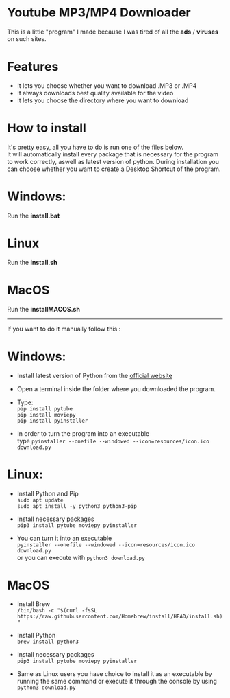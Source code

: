 
# Youtube MP3/MP4 Downloader

This is a little "program" I made because I was tired of all the **ads** / **viruses** on such sites.

# Features

- It lets you choose whether you want to download .MP3 or .MP4
- It always downloads best quality available for the video
- It lets you choose the directory where you want to download

# How to install

It's pretty easy, all you have to do is run one of the files below.<br>
It will automatically install every package that is necessary for the program to work correctly, aswell as latest version of python. During installation you can choose whether you want to create a Desktop Shortcut of the program.

# Windows:

Run the **install.bat**

# Linux

Run the **install.sh**

# MacOS

Run the **installMACOS.sh**

---

If you want to do it manually follow this :

# Windows:

- Install latest version of Python from the [official website](https://www.python.org/downloads/)

- Open a terminal inside the folder where you downloaded the program.

- Type:<br>
`pip install pytube` <br>
`pip install moviepy` <br>
`pip install pyinstaller` <br>

- In order to turn the program into an executable <br>
type `pyinstaller --onefile --windowed --icon=resources/icon.ico download.py`

# Linux:

- Install Python and Pip<br>
`sudo apt update`<br>
`sudo apt install -y python3 python3-pip`

- Install necessary packages <br>
`pip3 install pytube moviepy pyinstaller`

- You can turn it into an executable <br>
`pyinstaller --onefile --windowed --icon=resources/icon.ico download.py`<br>
or you can execute with `python3 download.py`

# MacOS

- Install Brew <br>
`/bin/bash -c "$(curl -fsSL https://raw.githubusercontent.com/Homebrew/install/HEAD/install.sh)"`


- Install Python <br>
`brew install python3`

- Install necessary packages <br>
`pip3 install pytube moviepy pyinstaller
`

- Same as Linux users you have choice to install it as an executable by running the same command or execute it through the console by using <br>
`python3 download.py`

